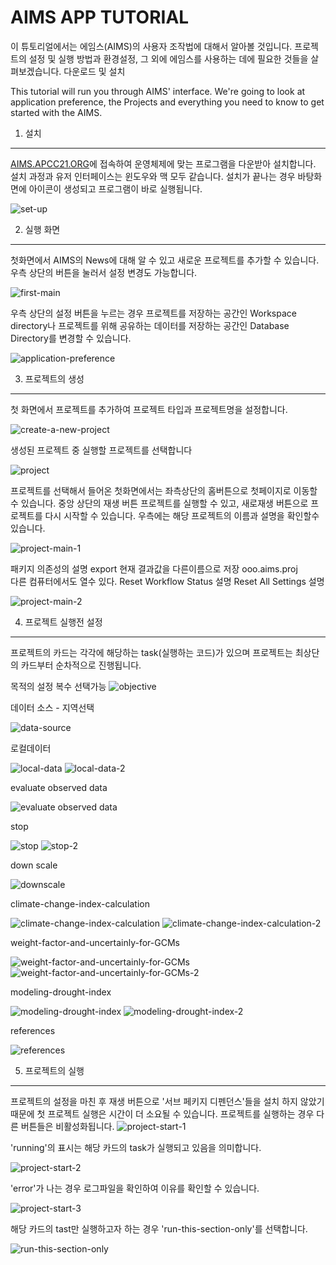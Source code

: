 AIMS APP TUTORIAL
=================
이 튜토리얼에서는 에임스(AIMS)의 사용자 조작법에 대해서 알아볼 것입니다. 프로젝트의 설정 및 실행 방법과 환경설정, 그 외에 에임스를 사용하는 데에 필요한 것들을 살펴보겠습니다.
다운로드 및 설치 

This tutorial will run you through AIMS' interface. We're going to look at application preference, the Projects and everything you need to know to get started with the AIMS.

1. 설치
-----------------------
[AIMS.APCC21.ORG](http://aims.apcc21.org)에 접속하여 운영체제에 맞는 프로그램을 다운받아 설치합니다.
설치 과정과 유저 인터페이스는 윈도우와 맥 모두 같습니다.
설치가 끝나는 경우 바탕화면에 아이콘이 생성되고 프로그램이 바로 실행됩니다.

![set-up](./set-up.png) 

2. 실행 화면
----------------------
 첫화면에서 AIMS의 News에 대해 알 수 있고 새로운 프로젝트를 추가할 수 있습니다. 우측 상단의 버튼을 눌러서 설정 변경도 가능합니다. 

![first-main](./first-main.png)


우측 상단의 설정 버튼을 누르는 경우 프로젝트를 저장하는 공간인 Workspace directory나 프로젝트를 위해 공유하는 데이터를 저장하는 공간인 Database Directory를 변경할 수 있습니다.


![application-preference](./application-preference.png)

3. 프로젝트의 생성
----------------
첫 화면에서 프로젝트를 추가하여 프로젝트 타입과 프로젝트명을 설정합니다. 

![create-a-new-project](./create-a-new-project.png)

생성된 프로젝트 중 실행할 프로젝트를 선택합니다

![project](./project.png)

프로젝트를 선택해서 들어온 첫화면에서는 좌측상단의 홈버튼으로 첫페이지로 이동할 수 있습니다. 중앙 상단의 재생 버튼 프로젝트를 실행할 수 있고, 새로재생 버튼으로 프로젝트를 다시 시작할 수 있습니다. 우측에는 해당 프로젝트의 이름과 설명을 확인할수 있습니다.

![project-main-1](./project-main-1.png)

패키지 의존성의 설명
export 현재 결과값을 다른이름으로 저장 ooo.aims.proj  
다른 컴퓨터에서도 열수 있다.
Reset Workflow Status 설명
Reset All Settings 설명

![project-main-2](https://github.com/antonionote85/AIMS-APP/blob/master/project-main-2.png)

4. 프로젝트 실행전 설정
------------------
프로젝트의 카드는 각각에 해당하는 task(실행하는 코드)가 있으며 프로젝트는 최상단의 카드부터 순차적으로 진행됩니다.

목적의 설정 복수 선택가능
![objective](https://github.com/antonionote85/AIMS-APP/blob/master/objective.png)

데이터 소스 - 지역선택

![data-source](https://github.com/antonionote85/AIMS-APP/blob/master/data-source.png)

로컬데이터

![local-data](https://github.com/antonionote85/AIMS-APP/blob/master/local-data.png)
![local-data-2](https://github.com/antonionote85/AIMS-APP/blob/master/local-data-2.png)

evaluate observed data

![evaluate observed data](https://github.com/antonionote85/AIMS-APP/blob/master/evaluate%20observed%20data.png
)

stop

![stop](https://github.com/antonionote85/AIMS-APP/blob/master/stop.png)
![stop-2](https://github.com/antonionote85/AIMS-APP/blob/master/stop-2.png)

down scale

![downscale](./downscale.png)

climate-change-index-calculation

![climate-change-index-calculation](./climate-change-index-calculation.png)
![climate-change-index-calculation-2](./climate-change-index-calculation-2.png)

weight-factor-and-uncertainly-for-GCMs

![weight-factor-and-uncertainly-for-GCMs](./weight-factor-and-uncertainly-for-GCMs.png)
![weight-factor-and-uncertainly-for-GCMs-2](./weight-factor-and-uncertainly-for-GCMs-2.png)

modeling-drought-index

![modeling-drought-index](./modeling-drought-index.png)
![modeling-drought-index-2](./modeling-drought-index-2.png)

references

![references](./references.png)

5. 프로젝트의 실행
---------------------

프로젝트의 설정을 마친 후 재생 버튼으로 
'서브 페키지 디펜던스'들을 설치 하지 않았기 때문에 첫 프로젝트 실행은 시간이 더 소요될 수 있습니다.
프로젝트를 실행하는 경우 다른 버튼들은 비활성화됩니다.
![project-start-1](./project-start-1.png)

'running'의 표시는 해당 카드의 task가 실행되고 있음을 의미합니다.

![project-start-2](./project-start-2.png)

'error'가 나는 경우 로그파일을 확인하여 이유를 확인할 수 있습니다.

![project-start-3](./project-start-3.png)

해당 카드의 tast만 실행하고자 하는 경우 'run-this-section-only'를 선택합니다.

![run-this-section-only](./run-this-section-only.png)
